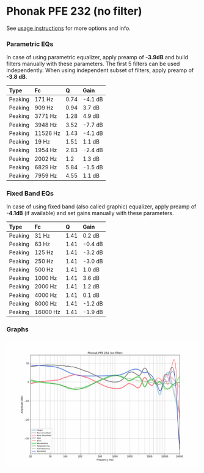 # Phonak PFE 232 (no filter)
See [usage instructions](https://github.com/jaakkopasanen/AutoEq#usage) for more options and info.

### Parametric EQs
In case of using parametric equalizer, apply preamp of **-3.9dB** and build filters manually
with these parameters. The first 5 filters can be used independently.
When using independent subset of filters, apply preamp of **-3.8 dB**.

| Type    | Fc       |    Q | Gain    |
|:--------|:---------|:-----|:--------|
| Peaking | 171 Hz   | 0.74 | -4.1 dB |
| Peaking | 909 Hz   | 0.94 | 3.7 dB  |
| Peaking | 3771 Hz  | 1.28 | 4.9 dB  |
| Peaking | 3948 Hz  | 3.52 | -7.7 dB |
| Peaking | 11526 Hz | 1.43 | -4.1 dB |
| Peaking | 19 Hz    | 1.51 | 1.1 dB  |
| Peaking | 1954 Hz  | 2.83 | -2.4 dB |
| Peaking | 2002 Hz  | 1.2  | 1.3 dB  |
| Peaking | 6829 Hz  | 5.84 | -1.5 dB |
| Peaking | 7959 Hz  | 4.55 | 1.1 dB  |

### Fixed Band EQs
In case of using fixed band (also called graphic) equalizer, apply preamp of **-4.1dB**
(if available) and set gains manually with these parameters.

| Type    | Fc       |    Q | Gain    |
|:--------|:---------|:-----|:--------|
| Peaking | 31 Hz    | 1.41 | 0.2 dB  |
| Peaking | 63 Hz    | 1.41 | -0.4 dB |
| Peaking | 125 Hz   | 1.41 | -3.2 dB |
| Peaking | 250 Hz   | 1.41 | -3.0 dB |
| Peaking | 500 Hz   | 1.41 | 1.0 dB  |
| Peaking | 1000 Hz  | 1.41 | 3.6 dB  |
| Peaking | 2000 Hz  | 1.41 | 1.2 dB  |
| Peaking | 4000 Hz  | 1.41 | 0.1 dB  |
| Peaking | 8000 Hz  | 1.41 | -1.2 dB |
| Peaking | 16000 Hz | 1.41 | -1.9 dB |

### Graphs
![](./Phonak%20PFE%20232%20(no%20filter).png)